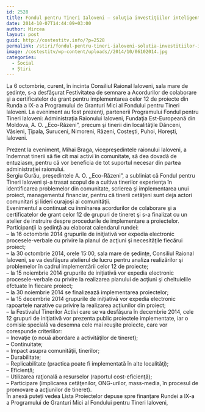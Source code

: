 ```yaml
---
id: 2528
title: Fondul pentru Tineri Ialoveni – soluţia investiţiilor inteligente
date: 2014-10-07T14:44:09+03:00
author: Mircea
layout: post
guid: http://costestitv.info/?p=2528
permalink: /stiri/fondul-pentru-tineri-ialoveni-solutia-investitiilor-inteligente/
image: /costestitv/wp-content/uploads//2014/10/06102014.jpg
categories:
  - Social
  - Știri
---
```

La 6 octombrie, curent, în incinta Consiliul Raional Ialoveni, sala mare de şedinţe, s-a desfăşurat Festivitatea de semnare a Acordurilor de<!--more--> colaborare şi a certificatelor de grant pentru implementarea celor 12 de proiecte din Runda a IX-a a Programului de Granturi Mici al Fondului pentru Tineri Ialoveni. La eveniment au fost prezenţi, partenerii Programului Fondul pentru Tineri Ialoveni: Administraţia Raionului Ialoveni, Fundaţia Est-Europeană din Moldova, A. O. ,,Eco-Răzeni”, precum şi tinerii din localităţile Dănceni, Văsieni, Ţîpala, Suruceni, Nimoreni, Răzeni, Costeşti, Puhoi, Horeşti, Ialoveni.

<div>
  Prezent la eveniment, Mihai Braga, vicepreşedintele raionului Ialoveni, a îndemnat tinerii să fie cît mai activi în comunitate, să dea dovadă de entuziasm, pentru că vor beneficia de tot suportul necesar din partea administraţiei raionului.
</div>

<div>
  Sergiu Gurău, preşedintele A. O. ,,Eco-Răzeni”, a subliniat că Fondul pentru Tineri Ialoveni şi-a trasat scopul de a cultiva tinerilor experienţa în identificarea problemelor din comunitate, scrierea şi implementarea unui proiect, managementul financiar, pentru că tinerii cetăţeni sunt deja actori comunitari şi lideri curajoşi ai comunităţii.
</div>

<div>
  Evenimentul a continuat cu înmînarea acordurilor de colaborare şi a certificatelor de grant celor 12 de grupuri de tineret şi s-a finalizat cu un atelier de instruire despre procedurile de implementare a proiectelor.
</div>

<div>
  Participanţii la şedinţă au elaborat calendarul rundei:
</div>

<div>
  &#8211; la 16 octombrie 2014 grupurile de iniţiativă vor expedia electronic procesele-verbale cu privire la planul de acţiuni şi necesităţile fiecărui proiect;
</div>

<div>
  &#8211; la 30 octombrie 2014, orele 15:00, sala mare de şedinţe, Consiliul Raional Ialoveni, se va desfăşura atelierul de lucru pentru analiza realizărilor şi problemelor în cadrul implementării celor 12 de proiecte;
</div>

<div>
  &#8211; la 15 noiembrie 2014 grupurile de iniţiativă vor expedia electronic procesele-verbale cu privire la realizarea planului de acţiuni şi cheltuielile efctuate în fiecare proiect;
</div>

<div>
  &#8211; la 30 noiembrie 2014 se finalizează implementarea proiectelor;
</div>

<div>
  &#8211; la 15 decembrie 2014 grupurile de iniţiativă vor expedia electronic rapoartele narative cu privire la realizarea acţiunilor din proiect;
</div>

<div>
  &#8211; la Festivalul Tinerilor Activi care se va desfăşura în decembrie 2014, cele 12 grupuri de iniţiativă vor prezenta public proiectele implementate, iar o comisie specială va desemna cele mai reuşite proiecte, care vor corespunde criteriilor:
</div>

<div>
  &#8211; Inovaţie (o nouă abordare a activităţilor de tineret);
</div>

<div>
  &#8211; Continuitate;
</div>

<div>
  &#8211; Impact asupra comunităţii, tinerilor;
</div>

<div>
  &#8211; Durabilitate;
</div>

<div>
  &#8211; Replicabilitate (practica poate fi implementată în alte localităţi);
</div>

<div>
  &#8211; Eficienţă;
</div>

<div>
  &#8211; Utilizarea raţională a resurselor (raportul cost-eficienţă);
</div>

<div>
  &#8211; Participare (implicarea cetăţenilor, ONG-urilor, mass-media, în procesul de promovare a acţiunilor de tineret).
</div>

<div>
  În anexă puteți vedea Lista Proiectelor depuse spre finanțare Rundei a IX-a a Programului de Granturi Mici al Fondului pentru Tineri Ialoveni,
</div>